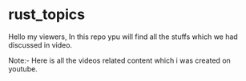 # rust_topics
Hello my viewers, In this repo ypu will find all the stuffs which we had discussed in video.


Note:-
Here is all the videos related content which i was created on youtube.

